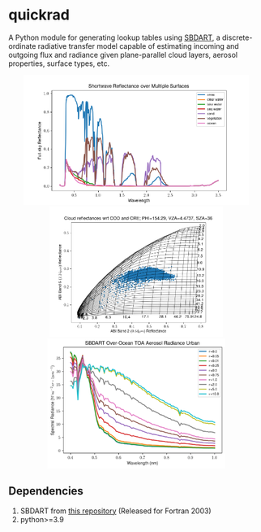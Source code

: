 # quickrad

A Python module for generating lookup tables using [SBDART][1], a
discrete-ordinate radiative transfer model capable of estimating
incoming and outgoing flux and radiance given plane-parallel cloud
layers, aerosol properties, surface types, etc.

<p align="center">
  <img height="256" src="https://github.com/Mitchell-D/quickrad/blob/main/images/sbdart_sample_0.png" />
  <img height="256" src="https://github.com/Mitchell-D/quickrad/blob/main/images/sbdart_sample_1.png" />
  <img height="256" src="https://github.com/Mitchell-D/quickrad/blob/main/images/sbdart_sample_2.png" />
</p>

## Dependencies

1. SBDART from [this repository][2] (Released for Fortran 2003)
2. python>=3.9

[1]: https://userpages.umbc.edu/~martins/PHYS650/SBDART%20Article.pdf
[2]: https://github.com/paulricchiazzi/SBDART/tree/master
